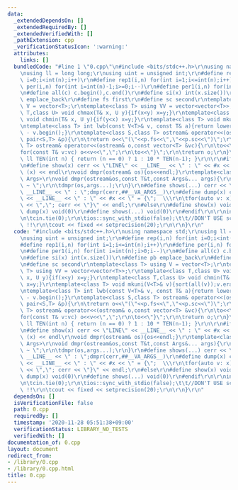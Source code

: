 ```yaml
---
data:
  _extendedDependsOn: []
  _extendedRequiredBy: []
  _extendedVerifiedWith: []
  _pathExtension: cpp
  _verificationStatusIcon: ':warning:'
  attributes:
    links: []
  bundledCode: "#line 1 \"0.cpp\"\n#include <bits/stdc++.h>\r\nusing namespace std;\r\
    \nusing ll = long long;\r\nusing uint = unsigned int;\r\n#define rep(i,n) for(int\
    \ i=0;i<int(n);i++)\r\n#define rep1(i,n) for(int i=1;i<=int(n);i++)\r\n#define\
    \ per(i,n) for(int i=int(n)-1;i>=0;i--)\r\n#define per1(i,n) for(int i=int(n);i>0;i--)\r\
    \n#define all(c) c.begin(),c.end()\r\n#define si(x) int(x.size())\r\n#define pb\
    \ emplace_back\r\n#define fs first\r\n#define sc second\r\ntemplate<class T> using\
    \ V = vector<T>;\r\ntemplate<class T> using VV = vector<vector<T>>;\r\ntemplate<class\
    \ T,class U> void chmax(T& x, U y){if(x<y) x=y;}\r\ntemplate<class T,class U>\
    \ void chmin(T& x, U y){if(y<x) x=y;}\r\ntemplate<class T> void mkuni(V<T>& v){sort(all(v));v.erase(unique(all(v)),v.end());}\r\
    \ntemplate<class T> int lwb(const V<T>& v, const T& a){return lower_bound(all(v),a)\
    \ - v.begin();}\r\ntemplate<class S,class T> ostream& operator<<(ostream& o,const\
    \ pair<S,T> &p){\r\n\treturn o<<\"(\"<<p.fs<<\",\"<<p.sc<<\")\";\r\n}\r\ntemplate<class\
    \ T> ostream& operator<<(ostream& o,const vector<T> &vc){\r\n\to<<\"{\";\r\n\t\
    for(const T& v:vc) o<<v<<\",\";\r\n\to<<\"}\";\r\n\treturn o;\r\n}\r\nconstexpr\
    \ ll TEN(int n) { return (n == 0) ? 1 : 10 * TEN(n-1); }\r\n\r\n#ifdef LOCAL\r\
    \n#define show(x) cerr << \"LINE\" << __LINE__ << \" : \" << #x << \" = \" <<\
    \ (x) << endl\r\nvoid dmpr(ostream& os){os<<endl;}\r\ntemplate<class T,class...\
    \ Args>\r\nvoid dmpr(ostream&os,const T&t,const Args&... args){\r\n\tos<<t<<\"\
    \ ~ \";\r\n\tdmpr(os,args...);\r\n}\r\n#define shows(...) cerr << \"LINE\" <<\
    \ __LINE__ << \" : \";dmpr(cerr,##__VA_ARGS__)\r\n#define dump(x) cerr << \"LINE\"\
    \ << __LINE__ << \" : \" << #x << \" = {\";  \\\r\n\tfor(auto v: x) cerr << v\
    \ << \",\"; cerr << \"}\" << endl;\r\n#else\r\n#define show(x) void(0)\r\n#define\
    \ dump(x) void(0)\r\n#define shows(...) void(0)\r\n#endif\r\n\r\nint main(){\r\
    \n\tcin.tie(0);\r\n\tios::sync_with_stdio(false);\t\t//DON'T USE scanf/printf/puts\
    \ !!\r\n\tcout << fixed << setprecision(20);\r\n\r\n}\r\n"
  code: "#include <bits/stdc++.h>\r\nusing namespace std;\r\nusing ll = long long;\r\
    \nusing uint = unsigned int;\r\n#define rep(i,n) for(int i=0;i<int(n);i++)\r\n\
    #define rep1(i,n) for(int i=1;i<=int(n);i++)\r\n#define per(i,n) for(int i=int(n)-1;i>=0;i--)\r\
    \n#define per1(i,n) for(int i=int(n);i>0;i--)\r\n#define all(c) c.begin(),c.end()\r\
    \n#define si(x) int(x.size())\r\n#define pb emplace_back\r\n#define fs first\r\
    \n#define sc second\r\ntemplate<class T> using V = vector<T>;\r\ntemplate<class\
    \ T> using VV = vector<vector<T>>;\r\ntemplate<class T,class U> void chmax(T&\
    \ x, U y){if(x<y) x=y;}\r\ntemplate<class T,class U> void chmin(T& x, U y){if(y<x)\
    \ x=y;}\r\ntemplate<class T> void mkuni(V<T>& v){sort(all(v));v.erase(unique(all(v)),v.end());}\r\
    \ntemplate<class T> int lwb(const V<T>& v, const T& a){return lower_bound(all(v),a)\
    \ - v.begin();}\r\ntemplate<class S,class T> ostream& operator<<(ostream& o,const\
    \ pair<S,T> &p){\r\n\treturn o<<\"(\"<<p.fs<<\",\"<<p.sc<<\")\";\r\n}\r\ntemplate<class\
    \ T> ostream& operator<<(ostream& o,const vector<T> &vc){\r\n\to<<\"{\";\r\n\t\
    for(const T& v:vc) o<<v<<\",\";\r\n\to<<\"}\";\r\n\treturn o;\r\n}\r\nconstexpr\
    \ ll TEN(int n) { return (n == 0) ? 1 : 10 * TEN(n-1); }\r\n\r\n#ifdef LOCAL\r\
    \n#define show(x) cerr << \"LINE\" << __LINE__ << \" : \" << #x << \" = \" <<\
    \ (x) << endl\r\nvoid dmpr(ostream& os){os<<endl;}\r\ntemplate<class T,class...\
    \ Args>\r\nvoid dmpr(ostream&os,const T&t,const Args&... args){\r\n\tos<<t<<\"\
    \ ~ \";\r\n\tdmpr(os,args...);\r\n}\r\n#define shows(...) cerr << \"LINE\" <<\
    \ __LINE__ << \" : \";dmpr(cerr,##__VA_ARGS__)\r\n#define dump(x) cerr << \"LINE\"\
    \ << __LINE__ << \" : \" << #x << \" = {\";  \\\r\n\tfor(auto v: x) cerr << v\
    \ << \",\"; cerr << \"}\" << endl;\r\n#else\r\n#define show(x) void(0)\r\n#define\
    \ dump(x) void(0)\r\n#define shows(...) void(0)\r\n#endif\r\n\r\nint main(){\r\
    \n\tcin.tie(0);\r\n\tios::sync_with_stdio(false);\t\t//DON'T USE scanf/printf/puts\
    \ !!\r\n\tcout << fixed << setprecision(20);\r\n\r\n}\r\n"
  dependsOn: []
  isVerificationFile: false
  path: 0.cpp
  requiredBy: []
  timestamp: '2020-11-28 05:51:38+09:00'
  verificationStatus: LIBRARY_NO_TESTS
  verifiedWith: []
documentation_of: 0.cpp
layout: document
redirect_from:
- /library/0.cpp
- /library/0.cpp.html
title: 0.cpp
---
```

